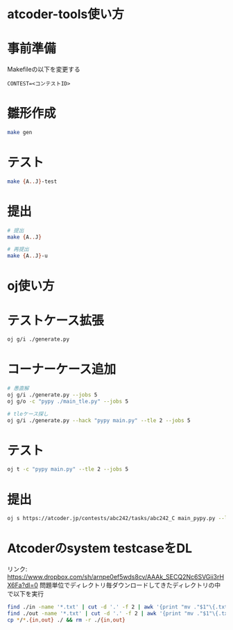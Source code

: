 # atcoder-tools使い方

# 事前準備
Makefileの以下を変更する
```
CONTEST=<コンテストID>
```

# 雛形作成
```sh
make gen
```

# テスト
```sh
make {A..J}-test
```

# 提出
```sh
# 提出
make {A..J}

# 再提出
make {A..J}-u
```

# oj使い方
# テストケース拡張
```sh
oj g/i ./generate.py
```

# コーナーケース追加
```sh
# 愚直解
oj g/i ./generate.py --jobs 5
oj g/o -c "pypy ./main_tle.py" --jobs 5

# tleケース探し
oj g/i ./generate.py --hack "pypy main.py" --tle 2 --jobs 5
```

# テスト
```sh
oj t -c "pypy main.py" --tle 2 --jobs 5
```

# 提出
```sh
oj s https://atcoder.jp/contests/abc242/tasks/abc242_C main_pypy.py --language 4047 -y
```

# Atcoderのsystem testcaseをDL
リンク: https://www.dropbox.com/sh/arnpe0ef5wds8cv/AAAk_SECQ2Nc6SVGii3rHX6Fa?dl=0
問題単位でディレクトリ毎ダウンロードしてきたディレクトリの中で以下を実行
```sh
find ./in -name '*.txt' | cut -d '.' -f 2 | awk '{print "mv ."$1"\{.txt,.in\}"}' | sh
find ./out -name '*.txt' | cut -d '.' -f 2 | awk '{print "mv ."$1"\{.txt,.out\}"}' | sh
cp */*.{in,out} ./ && rm -r ./{in,out}
```
